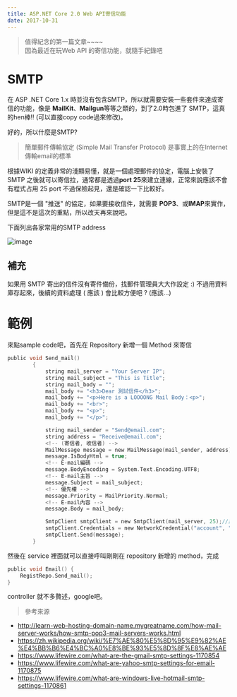 ```yaml
---
title: ASP.NET Core 2.0 Web API寄信功能
date: 2017-10-31
---
```

>值得紀念的第一篇文章~~~~  
因為最近在玩Web API 的寄信功能，就隨手紀錄吧


# SMTP
在 ASP .NET Core 1.x 時並沒有包含SMTP，所以就需要安裝一些套件來達成寄信的功能，像是
**MailKit**、**Mailgun**等等之類的，到了2.0時包進了 SMTP，這真的hen棒!! (可以直接copy code過來修改)。  

好的，所以什麼是SMTP?
>簡單郵件傳輸協定 (Simple Mail Transfer Protocol) 是事實上的在Internet傳輸email的標準

根據WIKI 的定義非常的淺顯易懂，就是一個處理郵件的協定，電腦上安裝了 SMTP 之後就可以寄信拉，通常都是透過**port 25**來建立連線，正常來說應該不會有程式占用 25 port 不過保險起見，還是確認一下比較好。  

SMTP是一個 "推送" 的協定，如果要接收信件，就需要 **POP3**、或**IMAP**來實作，
但是這不是這次的重點，所以改天再來說吧。  

下面列出各家常用的SMTP address  

![image](https://i.imgur.com/GLCbohj.png)

## 補充
如果用 SMTP 寄出的信件沒有寄件備份，找郵件管理員大大作設定 :) 不過用資料庫存起來，後續的資料處理 ( 應該 ) 會比較方便吧 ? (應該...)

# 範例
來點sample code吧，首先在 Repository 新增一個 Method 來寄信

``` C
public void Send_mail()
        {
            string mail_server = "Your Server IP";
            string mail_subject = "This is Title";
            string mail_body = "";
            mail_body += "<h3>Dear 測試信件</h3>";
            mail_body += "<p>Here is a LOOOONG Mail Body：<p>";
            mail_body += "<br>";
            mail_body += "<p>";
            mail_body += "</p>";

            string mail_sender = "Send@email.com";
            string address = "Receive@email.com";
            <!-- (寄信者, 收信者) -->
            MailMessage message = new MailMessage(mail_sender, address);
            message.IsBodyHtml = true;
            <!-- E-mail編碼 -->
            message.BodyEncoding = System.Text.Encoding.UTF8;
            <!-- E-mail主旨 -->
            message.Subject = mail_subject;
            <!-- 優先權 -->
            message.Priority = MailPriority.Normal; 
            <!-- E-mail內容 -->
            message.Body = mail_body;

            SmtpClient smtpClient = new SmtpClient(mail_server, 25);//設定E-mail Server和port
            smtpClient.Credentials = new NetworkCredential("account", "password");
            smtpClient.Send(message);
        }
```

然後在 service 裡面就可以直接呼叫剛剛在 repository 新增的 method，完成

``` C
public void Email() {
    RegistRepo.Send_mail();
}
```
controller 就不多贅述，google吧。


>參考來源
 * http://learn-web-hosting-domain-name.mygreatname.com/how-mail-server-works/how-smtp-pop3-mail-servers-works.html
 * https://zh.wikipedia.org/wiki/%E7%AE%80%E5%8D%95%E9%82%AE%E4%BB%B6%E4%BC%A0%E8%BE%93%E5%8D%8F%E8%AE%AE 
 * https://www.lifewire.com/what-are-the-gmail-smtp-settings-1170854
 * https://www.lifewire.com/what-are-yahoo-smtp-settings-for-email-1170875
 * https://www.lifewire.com/what-are-windows-live-hotmail-smtp-settings-1170861


